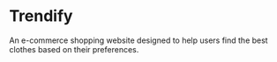 # Trendify
An e-commerce shopping website designed to help users find the best clothes based on their preferences.
